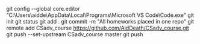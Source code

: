 git config --global core.editor "C:\Users\aidde\AppData\Local\Programs\Microsoft VS Code\Code.exe"
git init
git status
git add .
git commit -m "All homeworks placed in one repo"
git remote add CSadv_course https://github.com/AidDeath/CSadv_course.git
git push --set-upstream CSadv_course master
git push 